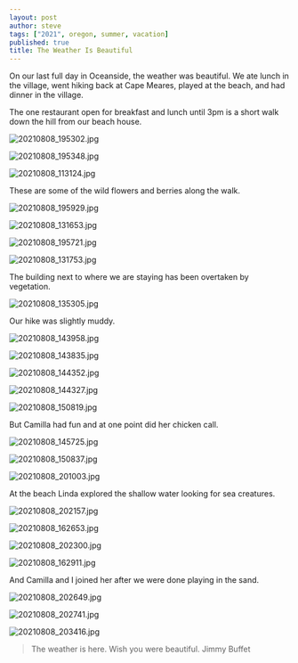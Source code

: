```yaml
---
layout: post
author: steve
tags: ["2021", oregon, summer, vacation]
published: true
title: The Weather Is Beautiful
---
```

On our last full day in Oceanside, the weather was beautiful.  We ate lunch in the village, went hiking back at Cape Meares, played at the beach, and had dinner in the village.  

The one restaurant open for breakfast and lunch until 3pm is a short walk down the hill from our beach house.  

![20210808_195302.jpg]({{site.baseurl}}/assets/media/20210808_195302.jpg)

![20210808_195348.jpg]({{site.baseurl}}/assets/media/20210808_195348.jpg)

![20210808_113124.jpg]({{site.baseurl}}/assets/media/20210808_113124.jpg)

These are some of the wild flowers and berries along the walk.  

![20210808_195929.jpg]({{site.baseurl}}/assets/media/20210808_195929.jpg)

![20210808_131653.jpg]({{site.baseurl}}/assets/media/20210808_131653.jpg)

![20210808_195721.jpg]({{site.baseurl}}/assets/media/20210808_195721.jpg)

![20210808_131753.jpg]({{site.baseurl}}/assets/media/20210808_131753.jpg)

The building next to where we are staying has been overtaken by vegetation.  

![20210808_135305.jpg]({{site.baseurl}}/assets/media/20210808_135305.jpg)

Our hike was slightly muddy.  

![20210808_143958.jpg]({{site.baseurl}}/assets/media/20210808_143958.jpg)

![20210808_143835.jpg]({{site.baseurl}}/assets/media/20210808_143835.jpg)

![20210808_144352.jpg]({{site.baseurl}}/assets/media/20210808_144352.jpg)

![20210808_144327.jpg]({{site.baseurl}}/assets/media/20210808_144327.jpg)

![20210808_150819.jpg]({{site.baseurl}}/assets/media/20210808_150819.jpg)

But Camilla had fun and at one point did her chicken call.  

![20210808_145725.jpg]({{site.baseurl}}/assets/media/20210808_145725.jpg)

![20210808_150837.jpg]({{site.baseurl}}/assets/media/20210808_150837.jpg)

![20210808_201003.jpg]({{site.baseurl}}/assets/media/20210808_201003.jpg)

At the beach Linda explored the shallow water looking for sea creatures.  

![20210808_202157.jpg]({{site.baseurl}}/assets/media/20210808_202157.jpg)

![20210808_162653.jpg]({{site.baseurl}}/assets/media/20210808_162653.jpg)

![20210808_202300.jpg]({{site.baseurl}}/assets/media/20210808_202300.jpg)

![20210808_162911.jpg]({{site.baseurl}}/assets/media/20210808_162911.jpg)

And Camilla and I joined her after we were done playing in the sand.  

![20210808_202649.jpg]({{site.baseurl}}/assets/media/20210808_202649.jpg)

![20210808_202741.jpg]({{site.baseurl}}/assets/media/20210808_202741.jpg)

![20210808_203416.jpg]({{site.baseurl}}/assets/media/20210808_203416.jpg)

>The weather is here.
>Wish you were beautiful.
>Jimmy Buffet
